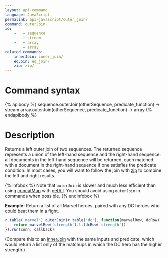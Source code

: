 ```yaml
---
layout: api-command
language: JavaScript
permalink: api/javascript/outer_join/
command: outerJoin
io:
    -   - sequence
        - stream
    -   - array
        - array
related_commands:
    innerJoin: inner_join/
    eqJoin: eq_join/
    zip: zip/
---
```


# Command syntax #

{% apibody %}
sequence.outerJoin(otherSequence, predicate_function) &rarr; stream
array.outerJoin(otherSequence, predicate_function) &rarr; array
{% endapibody %}

# Description #

Returns a left outer join of two sequences. The returned sequence represents a union of the left-hand sequence and the right-hand sequence: all documents in the left-hand sequence will be returned, each matched with a document in the right-hand sequence if one satisfies the predicate condition. In most cases, you will want to follow the join with [zip](/api/javascript/zip) to combine the left and right results.


{% infobox %}
Note that `outerJoin` is slower and much less efficient than using [concatMap](/api/javascript/concat_map/) with [getAll](/api/javascript/get_all). You should avoid using `outerJoin` in commands when possible.
{% endinfobox %}

__Example:__ Return a list of all Marvel heroes, paired with any DC heroes who could beat them in a fight.

```js
r.table('marvel').outerJoin(r.table('dc'), function(marvelRow, dcRow) {
    return marvelRow('strength').lt(dcRow('strength'))
}).run(conn, callback)
```

(Compare this to an [innerJoin](/api/javascript/inner_join) with the same inputs and predicate, which would return a list only of the matchups in which the DC hero has the higher strength.)